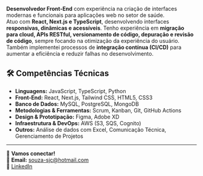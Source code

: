 
**Desenvolvedor Front-End** com experiência na criação de interfaces modernas e funcionais para aplicações web no setor de saúde.  
Atuo com **React, Next.js e TypeScript**, desenvolvendo interfaces **responsivas, dinâmicas e acessíveis**. Tenho experiência em **migração para cloud, APIs RESTful, versionamento de código, depuração e revisão de código**, sempre focando na otimização da experiência do usuário. Também implementei processos de **integração contínua (CI/CD)** para aumentar a eficiência e reduzir falhas no desenvolvimento.  

## 🛠️ Competências Técnicas  
- **Linguagens:** JavaScript, TypeScript, Python  
- **Front-End:** React, Next.js, Tailwind CSS, HTML5, CSS3  
- **Banco de Dados:** MySQL, PostgreSQL, MongoDB  
- **Metodologias & Ferramentas:** Scrum, Kanban, Git, GitHub Actions  
- **Design & Prototipação:** Figma, Adobe XD  
- **Infraestrutura & DevOps:** AWS (S3, SQS, Cognito)  
- **Outros:** Análise de dados com Excel, Comunicação Técnica, Gerenciamento de Projetos  

---

💬 **Vamos conectar!**  
📧 **Email:** [souza-sjc@hotmail.com](mailto:souza-sjc@hotmail.com)  
💼 [LinkedIn](https://www.linkedin.com/in/isaacsouzasantos
)  
